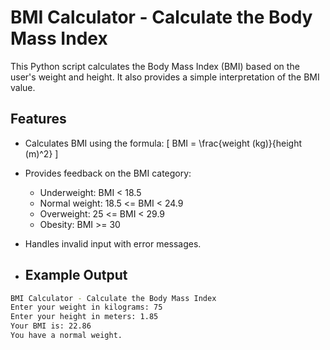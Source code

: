# BMI Calculator - Calculate the Body Mass Index

This Python script calculates the Body Mass Index (BMI) based on the user's weight and height. It also provides a simple interpretation of the BMI value.

## Features

- Calculates BMI using the formula: 
  \[
  BMI = \frac{weight (kg)}{height (m)^2}
  \]
- Provides feedback on the BMI category:
  - Underweight: BMI < 18.5
  - Normal weight: 18.5 <= BMI < 24.9
  - Overweight: 25 <= BMI < 29.9
  - Obesity: BMI >= 30
- Handles invalid input with error messages.

- ## Example Output
```bash
BMI Calculator - Calculate the Body Mass Index
Enter your weight in kilograms: 75
Enter your height in meters: 1.85
Your BMI is: 22.86
You have a normal weight.
```
